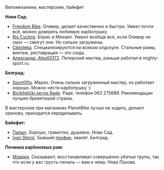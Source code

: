 Веломеханики, мастерские, байкфит

**Нови Сад:**
- [Freedom Bike](https://goo.gl/maps/tNvxKc11XUfpc4jL6). Оливер, делает качественно и быстро. Умеет почти всё, можно доверить любимую карбопушку.
- [Ris Cycling](https://goo.gl/maps/Rwfpez9zcDdzMy5VA). Бóрис и Михаил. Умеют вообще всё, если Оливер не смог — смогут они. Но сильно загружены.
- [Cikloteka](https://goo.gl/maps/RNBCBmKFiv6KkSRt7). Специализируются на всяком олдскуле. Стальные рамы, винтаж, реставрация — это сюда.
- [Александр, Alex00172](https://t.me/Alex00172). Питерский мастер, раньше работал в mighty-sport.ru.

**Белград:**
- [SportOfis](https://goo.gl/maps/MnEJgi183oU7jEo98). Марко. Очень сильно загруженный мастер, но работает хорошо. Можно нести карбопушку :)
- [Biciklistički servis Rade](https://goo.gl/maps/k8p7CvGG5NV2BJHB7). Раде, телефон 063 275689. Рекомендации лучших бреветашей страны.

В мастерские при магазинах PlanetBike лучше не ходить, делают хреново, приходится переделывать.

**Байкфит:**
- [Палыч](https://instagram.com/fit_by_antoniopavlovich/). Хорошо, грамотно, душевно. Нови Сад.
- [Ivan Stević](https://www.instagram.com/stevic_bike_solutions/). Бывший [профик](http://autobus.cyclingnews.com/riders/2005/interviews/?id=ivan_stevic05), хвалят. Белград.

**Починка карбоновых рам:**
- [Младен](https://www.instagram.com/restauracija_carbon_ramova_). Сказывают, восстанавливал совершенно убитые трупы, так что если у вас грусть-печаль — вам к нему. Нова Пазова.
